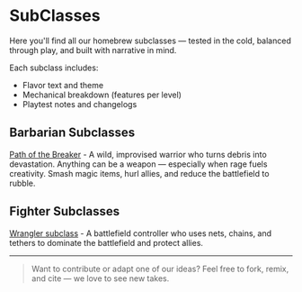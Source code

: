 # SubClasses

Here you'll find all our homebrew subclasses — tested in the cold, balanced through play, and built with narrative in mind.

Each subclass includes:

- Flavor text and theme
- Mechanical breakdown (features per level)
- Playtest notes and changelogs

## Barbarian Subclasses

[Path of the Breaker](subclasses/path-of-the-breaker.md) - A wild, improvised warrior who turns debris into devastation. Anything can be a weapon — especially when rage fuels creativity. Smash magic items, hurl allies, and reduce the battlefield to rubble.

## Fighter Subclasses

[Wrangler subclass](subclasses/wrangler.md) - A battlefield controller who uses nets, chains, and tethers to dominate the battlefield and protect allies.


---

> Want to contribute or adapt one of our ideas? Feel free to fork, remix, and cite — we love to see new takes.

